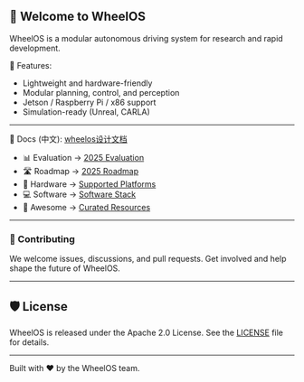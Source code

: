 ## 👋 Welcome to WheelOS

WheelOS is a modular autonomous driving system for research and rapid development.

🧠 Features:
- Lightweight and hardware-friendly
- Modular planning, control, and perception
- Jetson / Raspberry Pi / x86 support
- Simulation-ready (Unreal, CARLA)

---

📄 Docs (中文): [wheelos设计文档](https://fcn5tm1hmy9p.feishu.cn/wiki/J5ujwMD44iz6IlkD7etcFfrinZf?from=from_copylink)

- 📊 Evaluation → [2025 Evaluation](Evaluation.md)
- 🛣️ Roadmap → [2025 Roadmap](https://github.com/wheelos/wheelos.github.io/blob/main/roadmap/2025.md)
- 🧰 Hardware → [Supported Platforms](HardWare.md)
- 💻 Software → [Software Stack](Software.md)
- 🌟 Awesome → [Curated Resources](Awesome.md)

---

### 🤝 Contributing

We welcome issues, discussions, and pull requests.
Get involved and help shape the future of WheelOS.

---

## 🛡 License

WheelOS is released under the Apache 2.0 License.
See the [LICENSE](./LICENSE) file for details.

---

Built with ❤️ by the WheelOS team.
